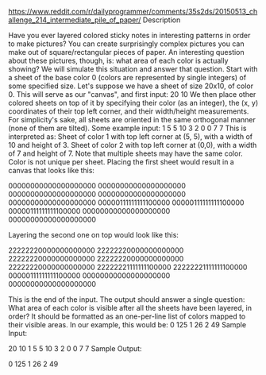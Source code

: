 https://www.reddit.com/r/dailyprogrammer/comments/35s2ds/20150513_challenge_214_intermediate_pile_of_paper/
Description

Have you ever layered colored sticky notes in interesting patterns in order to make pictures? You can create surprisingly complex pictures you can make out of square/rectangular pieces of paper. An interesting question about these pictures, though, is: what area of each color is actually showing? We will simulate this situation and answer that question.
Start with a sheet of the base color 0 (colors are represented by single integers) of some specified size. Let's suppose we have a sheet of size 20x10, of color 0. This will serve as our "canvas", and first input:
20 10
We then place other colored sheets on top of it by specifying their color (as an integer), the (x, y) coordinates of their top left corner, and their width/height measurements. For simplicity's sake, all sheets are oriented in the same orthogonal manner (none of them are tilted). Some example input:
1 5 5 10 3
2 0 0 7 7 
This is interpreted as:
Sheet of color 1 with top left corner at (5, 5), with a width of 10 and height of 3.
Sheet of color 2 with top left corner at (0,0), with a width of 7 and height of 7.
Note that multiple sheets may have the same color. Color is not unique per sheet.
Placing the first sheet would result in a canvas that looks like this:

00000000000000000000
00000000000000000000
00000000000000000000
00000000000000000000
00000000000000000000
00000111111111100000
00000111111111100000
00000111111111100000
00000000000000000000
00000000000000000000

Layering the second one on top would look like this:

22222220000000000000
22222220000000000000
22222220000000000000
22222220000000000000
22222220000000000000
22222221111111100000
22222221111111100000
00000111111111100000
00000000000000000000
00000000000000000000

This is the end of the input. The output should answer a single question: What area of each color is visible after all the sheets have been layered, in order? It should be formatted as an one-per-line list of colors mapped to their visible areas. In our example, this would be:
0 125
1 26
2 49
Sample Input:

20 10
1 5 5 10 3
2 0 0 7 7
Sample Output:

0 125
1 26
2 49
